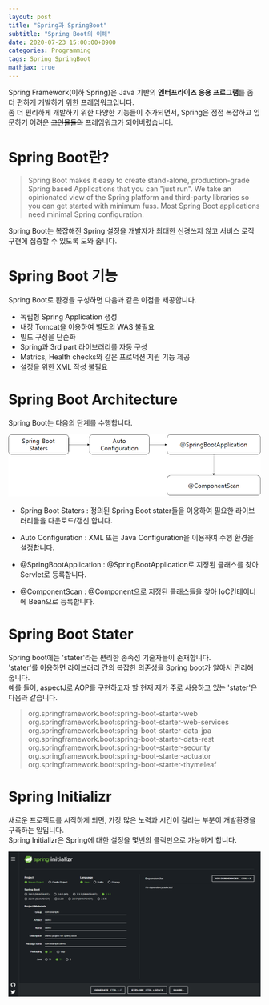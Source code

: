 ```yaml
---
layout: post
title: "Spring과 SpringBoot"
subtitle: "Spring Boot의 이해"
date: 2020-07-23 15:00:00+0900
categories: Programming
tags: Spring SpringBoot
mathjax: true
---
```


Spring Framework(이하 Spring)은 Java 기반의 **엔터프라이즈 응용 프로그램**를 좀 더 편하게 개발하기 위한 프레임워크입니다.  
좀 더 편리하게 개발하기 위한 다양한 기능들이 추가되면서, Spring은 점점 복잡하고 입문하기 어려운 ~~고인물들의~~ 프레임워크가 되어버렸습니다.  


# Spring Boot란?
> Spring Boot makes it easy to create stand-alone, production-grade Spring based Applications that you can "just run".
> We take an opinionated view of the Spring platform and third-party libraries so you can get started with minimum fuss. Most Spring Boot applications need minimal Spring configuration.

Spring Boot는 복잡해진 Spring 설정을 개발자가 최대한 신경쓰지 않고 서비스 로직 구현에 집중할 수 있도록 도와 줍니다.


# Spring Boot 기능
Spring Boot로 환경을 구성하면 다음과 같은 이점을 제공합니다.  
* 독립형 Spring Application 생성
* 내장 Tomcat을 이용하여 별도의 WAS 불필요
* 빌드 구성을 단순화
* Spring과 3rd part 라이브러리를 자동 구성
* Matrics, Health checks와 같은 프로덕션 지원 기능 제공
* 설정을 위한 XML 작성 불필요

# Spring Boot Architecture
Spring Boot는 다음의 단계를 수행합니다.

![SpringBootArchitecture](/resource/2020/20200723/SpringBootArchitecture.png)

- Spring Boot Staters :
정의된 Spring Boot stater들을 이용하여 필요한 라이브러리들을 다운로드/갱신 합니다.

- Auto Configuration : 
XML 또는 Java Configuration을 이용하여 수행 환경을 설정합니다.

- @SpringBootApplication : 
@SpringBootApplication로 지정된 클래스를 찾아 Servlet로 등록합니다.

- @ComponentScan :
@Component으로 지정된 클래스들을 찾아 IoC컨테이너에 Bean으로 등록합니다.


# Spring Boot Stater
Spring boot에는 'stater'라는 편리한 종속성 기술자들이 존재합니다.   
'stater'를 이용하면 라이브러리 간의 복잡한 의존성을 Spring boot가 알아서 관리해 줍니다.  
예를 들어, aspectJ로 AOP를 구현하고자 할
현재 제가 주로 사용하고 있는 'stater'은 다음과 같습니다.
> org.springframework.boot:spring-boot-starter-web  
> org.springframework.boot:spring-boot-starter-web-services  
> org.springframework.boot:spring-boot-starter-data-jpa  
> org.springframework.boot:spring-boot-starter-data-rest  
> org.springframework.boot:spring-boot-starter-security  
> org.springframework.boot:spring-boot-starter-actuator  
> org.springframework.boot:spring-boot-starter-thymeleaf  

# Spring Initializr
새로운 프로젝트를 시작하게 되면, 가장 많은 노력과 시간이 걸리는 부분이 개발환경을 구축하는 일입니다.  
Spring Initializr은 Spring에 대한 설정을 몇번의 클릭만으로 가능하게 합니다.  

![SpringInitializr](/resource/2020/20200723/SpringInitializr.png)

